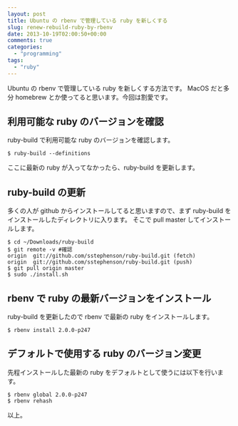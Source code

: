```yaml
---
layout: post
title: Ubuntu の rbenv で管理している ruby を新しくする
slug: renew-rebuild-ruby-by-rbenv
date: 2013-10-19T02:00:50+00:00
comments: true
categories:
  - "programming"
tags:
  - "ruby"
---
```


Ubuntu の rbenv で管理している ruby を新しくする方法です。
MacOS だと多分 homebrew とか使ってると思います。今回は割愛です。

## 利用可能な ruby のバージョンを確認
ruby-build で利用可能な ruby のバージョンを確認します。

    $ ruby-build --definitions

ここに最新の ruby が入ってなかったら、ruby-build を更新します。

## ruby-build の更新
多くの人が github からインストールしてると思いますので、まず ruby-build をインストールしたディレクトリに入ります。
そこで pull master してインストールします。

    $ cd ~/Downloads/ruby-build
    $ git remote -v #確認
    origin	git://github.com/sstephenson/ruby-build.git (fetch)
    origin	git://github.com/sstephenson/ruby-build.git (push)
    $ git pull origin master
    $ sudo ./install.sh

## rbenv で ruby の最新バージョンをインストール
ruby-build を更新したので rbenv で最新の ruby をインストールします。

    $ rbenv install 2.0.0-p247

## デフォルトで使用する ruby のバージョン変更
先程インストールした最新の ruby をデフォルトとして使うには以下を行います。

    $ rbenv global 2.0.0-p247
    $ rbenv rehash

以上。
